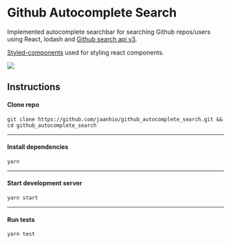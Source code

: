 # Github Autocomplete Search

Implemented autocomplete searchbar for searching Github repos/users using React, lodash and [Github search api v3](https://developer.github.com/v3/search/).

[Styled-components](https://www.styled-components.com/) used for styling react components.

![](https://media.giphy.com/media/khHIyBDnTpLnaQuMCf/200w_d.gif)

## Instructions

#### Clone repo

`git clone https://github.com/jaanhio/github_autocomplete_search.git && cd github_autocomplete_search`

---
#### Install dependencies

`yarn`

---
#### Start development server

`yarn start`

---
#### Run tests

`yarn test`
